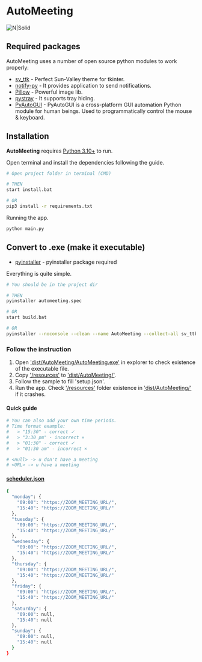 # AutoMeeting
![N|Solid](https://i.imgur.com/WEcNloy.jpg)


## Required packages

AutoMeeting uses a number of open source python modules to work properly:

- [sv_ttk](https://pypi.org/project/sv-ttk/) - Perfect Sun-Valley theme for tkinter.
- [notify-py](https://pypi.org/project/notify-py/) - It provides application to send notifications.
- [Pillow](https://pypi.org/project/Pillow/) - Powerful image lib.
- [pystray](https://pypi.org/project/pystray/) - It supports tray hiding.
- [PyAutoGUI](https://pypi.org/project/PyAutoGUI/) - PyAutoGUI is a cross-platform GUI automation Python module for human beings. 
Used to programmatically control the mouse & keyboard.

  
## Installation

<b>AutoMeeting</b> requires [Python 3.10+](https://www.python.org/downloads/release/python-3111/) to run.

Open terminal and install the dependencies following the guide.

```sh
# Open project folder in terminal (CMD)

# THEN
start install.bat

# OR
pip3 install -r requirements.txt

```

Running the app.
```sh
python main.py
```

## Convert to .exe (make it executable)
 - [pyinstaller](https://pypi.org/project/pyinstaller/) - pyinstaller package required

Everything is quite simple.
```sh
# You should be in the project dir

# THEN
pyinstaller automeeting.spec

# OR
start build.bat

# OR
pyinstaller --noconsole --clean --name AutoMeeting --collect-all sv_ttk --icon resources/icon.ico main.py
```
### Follow the instruction
1. Open <u>'dist/AutoMeeting/AutoMeeting.exe'</u> in explorer to check existence of the executable file. 
2. Copy <u>'/resources'</u> to <u>'dist/AutoMeeting/'</u>.
3. Follow the sample to fill 'setup.json'.
4. Run the app. Check <u>'/resources'</u> folder existence in <u>'dist/AutoMeeting/'</u> if it crashes.
#### Quick guide
```sh
# You can also add your own time periods.
# Time format example: 
#   > "15:30" - correct ✓
#   > "3:30 pm" - incorrect ×
#   > "01:30" - correct ✓
#   > "01:30 am" - incorrect ×

# <null> -> u don't have a meeting
# <URL> -> u have a meeting
```

#### <u>scheduler.json</u>
```sh
{
  "monday": {
    "09:00": "https://ZOOM_MEETING_URL/",
    "15:40": "https://ZOOM_MEETING_URL/"
  },
  "tuesday": {
    "09:00": "https://ZOOM_MEETING_URL/",
    "15:40": "https://ZOOM_MEETING_URL/"
  },
  "wednesday": {
    "09:00": "https://ZOOM_MEETING_URL/",
    "15:40": "https://ZOOM_MEETING_URL/"
  },
  "thursday": {
    "09:00": "https://ZOOM_MEETING_URL/",
    "15:40": "https://ZOOM_MEETING_URL/"
  },
  "friday": {
    "09:00": "https://ZOOM_MEETING_URL/",
    "15:40": "https://ZOOM_MEETING_URL/"
  },
  "saturday": {
    "09:00": null,
    "15:40": null
  },
  "sunday": {
    "09:00": null,
    "15:40": null
  }
}
```

